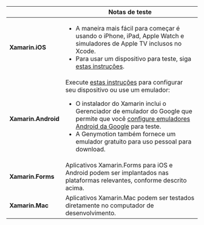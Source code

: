 ||Notas de teste|
|---|---|
|**Xamarin.iOS**|<ul><li>A maneira mais fácil para começar é usando o iPhone, iPad, Apple Watch e simuladores de Apple TV inclusos no Xcode.</li><li>Para usar um dispositivo para teste, siga <a href="~/ios/get-started/installation/device-provisioning/index.md">estas instruções</a>.</li></ul>|
|**Xamarin.Android**|Execute <a href="~/android/get-started/installation/set-up-device-for-development.md">estas instruções</a> para configurar seu dispositivo ou use um emulador:<ul><li>O instalador do Xamarin inclui o Gerenciador de emulador do Google que permite que você <a href="~/android/deploy-test/debugging/android-sdk-emulator/index.md">configure emuladores Android da Google</a> para teste.</li><li>A Genymotion também fornece um emulador gratuito para uso pessoal para download.</li></ul>|
|**Xamarin.Forms**|Aplicativos Xamarin.Forms para iOS e Android podem ser implantados nas plataformas relevantes, conforme descrito acima.|
|**Xamarin.Mac**|Aplicativos Xamarin.Mac podem ser testados diretamente no computador de desenvolvimento.|
